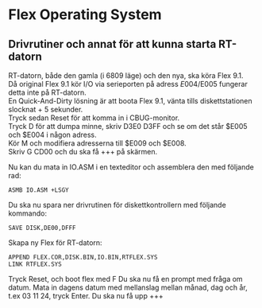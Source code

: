 # Flex Operating System
## Drivrutiner och annat för att kunna starta RT-datorn
RT-datorn, både den gamla (i 6809 läge) och den nya, ska köra Flex 9.1.  
Då original Flex 9.1 kör I/O via serieporten på adress $E004/$E005 fungerar detta inte på RT-datorn.  
En Quick-And-Dirty lösning är att boota Flex 9.1, vänta tills diskettstationen slocknat + 5 sekunder.  
Tryck sedan Reset för att komma in i CBUG-monitor.  
Tryck D för att dumpa minne, skriv D3E0 D3FF och se om det står $E005 och $E004 i någon adress.  
Kör M och modifiera adresserna till $E009 och $E008.  
Skriv G CD00 och du ska få +++ på skärmen.  

Nu kan du mata in IO.ASM i en texteditor och assemblera den med följande rad:  
```
ASMB IO.ASM +LSGY  
```
Du ska nu spara ner drivrutinen för diskettkontrollern med följande kommando:  
```
SAVE DISK,DE00,DFFF  
```
Skapa ny Flex för RT-datorn:  
```
APPEND FLEX.COR,DISK.BIN,IO.BIN,RTFLEX.SYS  
LINK RTFLEX.SYS 
```
Tryck Reset, och boot flex med F
Du ska nu få en prompt med fråga om datum. Mata in dagens datum med mellanslag mellan månad, dag och år, t.ex 03 11 24, tryck Enter.
Du ska nu få upp +++

